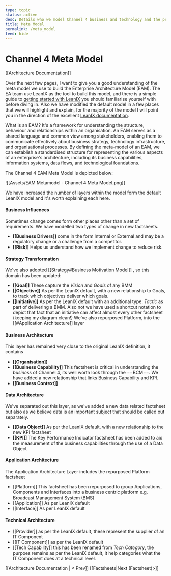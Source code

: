 ```yaml
---
type: topic
status: active
desc: Details who we model Channel 4 business and technology and the processes.
title: Meta Model
permalink: /meta_model
feed: hide
---
```

# Channel 4 Meta Model
[[Architecture Documentation]] 

Over the next few pages, I want to give you a good understanding of the meta model we use to build the Enterprise Architecture Model (EAM). The EA team use LeanIX as the tool to build this model, and there is a simple guide to [getting started with LeanIX](/o/p0UoQONEpRXwmXBnlo9u/s/RP7czjZPdA584MkIILuS/enterprise-architecture-model/getting-started-with-leanix) you should familiarise yourself with before diving in. Also we have modified the default model in a few places that we will highlight and explain, for the majority of the model I will point you in the direction of the excellent [LeanIX documentation](https://docs-eam.leanix.net/docs/).

What is an EAM? It's a framework for understanding the structure, behaviour and relationships within an organisation. An EAM serves as a shared language and common view among stakeholders, enabling them to communicate effectively about business strategy, technology infrastructure, and organisational processes. By defining the meta-model of an EAM, we can establish a standardised structure for representing the various aspects of an enterprise's architecture, including its business capabilities, information systems, data flows, and technological foundations.


The Channel 4 EAM Meta Model is depicted below:

![[Assets/EAM Metamodel - Channel 4 Meta Model.png]]

We have increased the number of layers within the model form the default LeanIX model and it's worth explaining each here.

#### Business Influences
Sometimes change comes form other places other than a set of requirements. We have modelled two types of change in new factsheets.
- **[[Business Drivers]]** come in the form Internal or External and may be a regulatory change or a challenge from a competitor.
- **[[Risk]]** Helps us understand how we implement change to reduce risk.

#### Strategy Transformation
We've also adopted  [[Strategy#Business Motivation Model]] , so this domain has been updated:
- **[[Goal]]** These capture the _Vision_ and _Goals_ of any BMM
- **[[Objective]]** As per the LeanIX default, with a new relationship to Goals, to track which objectives deliver which goals.
- **[[Initiative]]** As per the LeanIX default with an additional type: _Tactic_ as part of delivering a BMM. Also not we have used a shortcut notation to depict that fact that an initiative can affect almost every other factsheet (keeping my diagram clean!)
We've also repurposed Platform, into the [[#Application Architecture]] layer

#### Business Architecture
This layer has remained very close to the original LeanIX definition, it contains
- **[[Organisation]]**
- **[[Business Capability]]** This factsheet is critical in understanding the *business* of Channel 4, its well worth look through the ==BCM==. We have added a new relationship that links Business Capability and KPI.
- **[[Business Context]]**

#### Data Architecture
We've separated out this layer, as we've added a new data related factsheet but also as we believe data is an important subject that should be called out separately.
- **[[Data Object]]** As per the LeanIX default, with a new relationship to the new KPI factsheet
- **[[KPI]]** The Key Performance Indicator factsheet has been added to aid the measurement of the business capabilities through the use of a Data Object

#### Application Architecture
The Application Architecture Layer includes the repurposed Platform factsheet
- [[Platform]]  This factsheet has been repurposed to group Applications, Components and Interfaces into a business centric platform e.g. Broadcast Management System (BMS)
- [[Application]] As per LeanIX default
- [[Interface]] As per LeanIX default


#### Technical Architecture
- [[Provider]] as per the LeanIX default, these represent the supplier of an IT Component
- [[IT Component]] as per the LeanIX default
- [[Tech Capability]] this has been renamed from *Tech Category*, the purpoes remains as per the LeanIX default, it help categories what the IT Component does at a technical level.


[[Architecture Documentation | < Prev]]   [[Factsheets|Next (Factsheet)>]]
